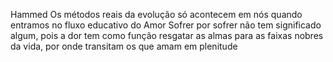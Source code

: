 Hammed
Os métodos reais da evolução só acontecem em nós quando entramos no fluxo educativo do Amor Sofrer por sofrer não tem significado algum, pois a dor tem como função resgatar as almas para as faixas nobres da vida, por onde transitam os que amam em plenitude
